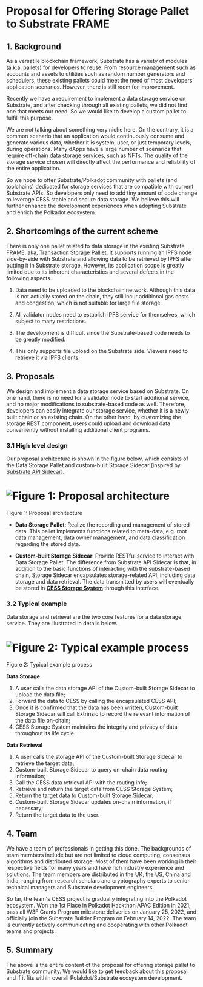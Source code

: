 # Proposal for Offering Storage Pallet to Substrate FRAME

## 1. Background

As a versatile blockchain framework, Substrate has a variety of modules (a.k.a. pallets) for developers to reuse. From resource management such as accounts and assets to utilities such as random number generators and schedulers, these existing pallets could meet the need of most developers' application scenarios. However, there is still room for improvement.

Recently we have a requirement to implement a data storage service on Substrate, and after checking through all existing pallets, we did not find one that meets our need. So we would like to develop a custom pallet to fulfill this purpose.

We are not talking about something very niche here. On the contrary, it is a common scenario that an application would continuously consume and generate various data, whether it is system, user, or just temporary levels, during operations. Many dApps have a large number of scenarios that require off-chain data storage services, such as NFTs. The quality of the storage service chosen will directly affect the performance and reliability of the entire application.

So we hope to offer Substrate/Polkadot community with pallets (and toolchains) dedicated for storage services that are compatible with current Substrate APIs. So developers only need to add tiny amount of code change to leverage CESS stable and secure data storage. We believe this will further enhance the development experiences when adopting Substrate and enrich the Polkadot ecosystem.

## 2. Shortcomings of the current scheme

There is only one pallet related to data storage in the existing Substrate FRAME, aka, [Transaction Storage Palllet](https://paritytech.github.io/substrate/latest/pallet_transaction_storage/index.html). It supports running an IPFS node side-by-side with Substrate and allowing data to be retrieved by IPFS after putting it in Substrate storage. However, its application scope is greatly limited due to its inherent characteristics and several defects in the following aspects.

1. Data need to be uploaded to the blockchain network. Although this data is not actually stored on the chain, they still incur additional gas costs and congestion, which is not suitable for large file storage.

2. All validator nodes need to establish IPFS service for themselves, which subject to many restrictions.

3. The development is difficult since the Substrate-based code needs to be greatly modified.

4. This only supports file upload on the Substrate side. Viewers need to retrieve it via IPFS clients.

## 3. Proposals

We design and implement a data storage service based on Substrate. On one hand, there is no need for a validator node to start additional service, and no major modifications to substrate-based code as well. Therefore, developers can easily integrate our storage service, whether it is a newly-built chain or an existing chain. On the other hand, by customizing the storage REST component, users could upload and download data conveniently without installing additional client programs.

### 3.1 High level design

Our proposal architecture is shown in the figure below, which consists of the Data Storage Pallet and custom-built Storage Sidecar (inspired by [Substrate API Sidecar](https://github.com/paritytech/substrate-api-sidecar)).

# ![Figure 1: Proposal architecture](https://raw.githubusercontent.com/CESSProject/cess-internal-guidance/jc/dev/assets/substrate-builder-program/03.png?token=GHSAT0AAAAAABRM7H2PR5H45RAOH2UCN44GYQVT2UA)

Figure 1: Proposal architecture

- **Data Storage Pallet**: Realize the recording and management of stored data. This pallet implements functions related to meta-data, e.g. root data management, data owner management, and data classification regarding the stored data.

- **Custom-built Storage Sidecar**: Provide RESTful service to interact with Data Storage Pallet. The difference from Substrate API Sidecar is that, in addition to the basic functions of interacting with the substrate-based chain, Storage Sidecar encapsulates storage-related API, including data storage and data retrieval. The data transmitted by users will eventually be stored in [**CESS Storage System**](https://cess.cloud/store) through this interface.

### 3.2 Typical example

Data storage and retrieval are the two core features for a data storage service. They are illustrated in details below.

# ![Figure 2: Typical example process](https://raw.githubusercontent.com/CESSProject/cess-internal-guidance/jc/dev/assets/substrate-builder-program/04.png?token=GHSAT0AAAAAABRM7H2OED7BXJRQSGMRK4MGYQVTZ3Q)

Figure 2: Typical example process

**Data Storage**

1. A user calls the data storage API of the Custom-built Storage Sidecar to upload the data file;
2. Forward the data to CESS by calling the encapsulated CESS API;
3. Once it is confirmed that the data has been written, Custom-built Storage Sidecar will call Extrinsic to record the relevant information of the data file on-chain;
4. CESS Storage System maintains the integrity and privacy of data throughout its life cycle.

**Data Retrieval**

1. A user calls the storage API of the Custom-built Storage Sidecar to retrieve the target data;
2. Custom-built Storage Sidecar to query on-chain data routing information;
3. Call the CESS data retrieval API with the routing info;
4. Retrieve and return the target data from CESS Storage System;
5. Return the target data to Custom-built Storage Sidecar;
6. Custom-built Storage Sidecar updates on-chain information, if necessary;
7. Return the target data to the user.

## 4. Team

We have a team of professionals in getting this done. The backgrounds of team members include but are not limited to cloud computing, consensus algorithms and distributed storage. Most of them have been working in their respective fields for many years and have rich industry experience and solutions. The team members are distributed in the UK, the US, China and India, ranging from research scholars and cryptography experts to senior technical managers and Substrate development engineers.

So far, the team's CESS project is gradually integrating into the Polkadot ecosystem. Won the 1st Place in Polkadot Hackthon APAC Edition in 2021, pass all W3F Grants Program milestone deliveries on January 25, 2022, and officially join the Substrate Builder Program on February 14, 2022. The team is currently actively communicating and cooperating with other Polkadot teams and projects.

## 5. Summary

The above is the entire content of the proposal for offering storage pallet to Substrate community. We would like to get feedback about this proposal and if it fits within overall Polakdot/Substrate ecosystem development.
